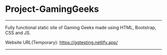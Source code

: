 # Project-GamingGeeks
*************************************************************************
Fully functional static site of Gaming Geeks made using HTML, Bootstrap, CSS and JS.

Website URL(Temporary): https://ggtesting.netlify.app/
*************************************************************************
